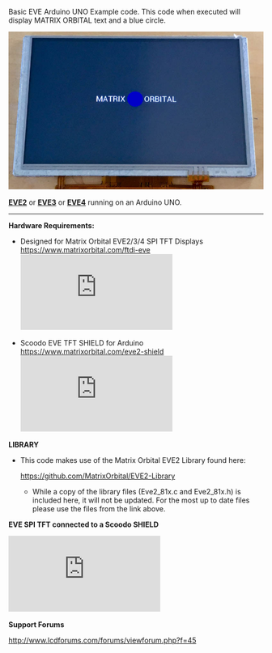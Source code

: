Basic EVE Arduino UNO Example code. This code when executed will display MATRIX ORBITAL text and a blue circle.

![alt text](https://raw.githubusercontent.com/MatrixOrbital/Basic-EVE-Demo/master/Screens/Basic-EVE-Demo-2.jpg)

[**EVE2**](https://www.matrixorbital.com/ftdi-eve/eve-ft812) or [**EVE3**](https://www.matrixorbital.com/ftdi-eve/eve-bt815-bt816) or [**EVE4**](https://www.matrixorbital.com/ftdi-eve/eve-bt817-bt818) running on an Arduino UNO.

------------------------------------------------------------------

**Hardware Requirements:**

- Designed for Matrix Orbital EVE2/3/4 SPI TFT Displays
  https://www.matrixorbital.com/ftdi-eve  
![alt text](https://www.lcdforums.com/forums/download/file.php?id=1433)
  
  
-  Scoodo EVE TFT SHIELD for Arduino
  https://www.matrixorbital.com/eve2-shield  
![alt text](https://www.lcdforums.com/forums/download/file.php?id=1432)


**LIBRARY**
- This code makes use of the Matrix Orbital EVE2 Library found here: 

  https://github.com/MatrixOrbital/EVE2-Library

  - While a copy of the library files (Eve2_81x.c and Eve2_81x.h) is included here, it will not be updated. For the most up to date files please use the files from the link above.

 **EVE SPI TFT connected to a Scoodo SHIELD**
 
![alt text](https://www.lcdforums.com/forums/download/file.php?id=1430)
  
  **Support Forums**
  
  http://www.lcdforums.com/forums/viewforum.php?f=45
